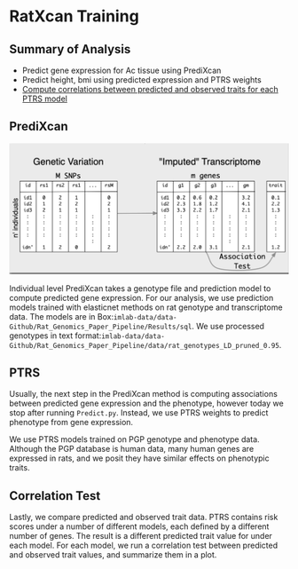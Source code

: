 # RatXcan Training

## Summary of Analysis
* Predict gene expression for Ac tissue using PrediXcan
* Predict height, bmi using predicted expression and PTRS weights
* [Compute correlations between predicted and observed traits for each PTRS model](docs/Plot_Correlations.html)

## PrediXcan
![](docs/PrediXcan.png)

Individual level PrediXcan takes a genotype file and prediction model to compute predicted gene expression. For our analysis, we use prediction models trained with elasticnet methods on rat genotype and transcriptome data. The models are in Box:`imlab-data/data-Github/Rat_Genomics_Paper_Pipeline/Results/sql`. We use processed genotypes in text format:`imlab-data/data-Github/Rat_Genomics_Paper_Pipeline/data/rat_genotypes_LD_pruned_0.95`.


## PTRS

Usually, the next step in the PrediXcan method is computing associations between predicted gene expression and the phenotype, however today we stop after running `Predict.py`. Instead, we use PTRS weights to predict phenotype from gene expression. 

We use PTRS models trained on PGP genotype and phenotype data. Although the PGP database is human data, many human genes are expressed in rats, and we posit they have similar effects on phenotypic traits.

## Correlation Test

Lastly, we compare predicted and observed trait data. PTRS contains risk scores under a number of different models, each defined by a different number of genes. The result is a different predicted trait value for under each model. For each model, we run a correlation test between predicted and observed trait values, and summarize them in a plot.
